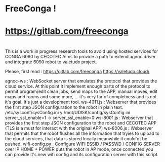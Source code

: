#
# FreeConga ! 
# https://gitlab.com/freeconga
#


This is a work in progress research tools to avoid using hosted services for CONGA 6090 by CECOTEC
Aims to provide a path to extend agnoc driver and integrate 6090 robot to valetudo project.

Please, first read :
	https://gitlab.com/freeconga 
	https://valetudo.cloud/

agnoc-ws		:	WebSocket server that emulates the protocol that provides the cloud service.
					At this point it implement enough parts of the protocol to permit program/edit clean jobs, 
					send maps to the APP, manual moves, edit maps and rooms and some more, ... it's very 
					far of completness and is not it's goal. It's just a development tool.
ws-4011.js		:	Webserver that provides the first step JSON configuration to the robot in plain text.
					/etc/sysconf/sysConfig.ini y /mnt/UDISK/config/sysConfig.ini
					server_ssl_enable=1 -> server_ssl_enable=0
ws-8001.js		:	Webserver that provides the first step JSON configuration to the robot and CECOTEC APP
					(TLS is a must for interact with the original APP)
ws-8006.js		:	Webserver that permits that the robot flushes all the information that tryies to upload
					to the cloud services, that data is stored locally meanwhile it could'nt be pushed.
wifi-config.py	:	Configure WIFI ESSID / PASSWD / CONFIG SERVER over IP
					HOME +  POWER puts the robot in AP mode, once connected you can provide it's new wifi config 
					and its configuration server with this script.
